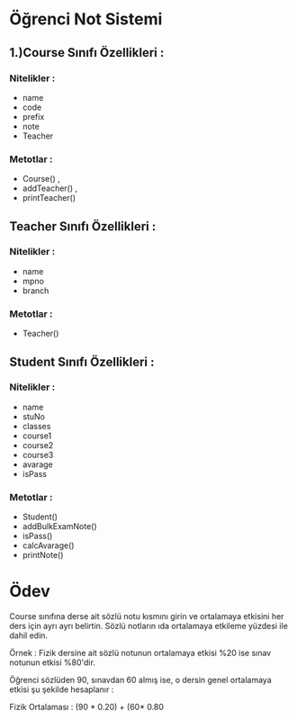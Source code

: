 # Öğrenci Not Sistemi

## 1.)Course Sınıfı Özellikleri :

### Nitelikler : 
* name
* code
* prefix
* note
* Teacher
### Metotlar : 
* Course() , 
* addTeacher() , 
* printTeacher()

## Teacher Sınıfı Özellikleri :

### Nitelikler : 
* name
* mpno
* branch
### Metotlar : 
* Teacher()

## Student Sınıfı Özellikleri :

### Nitelikler : 
* name
* stuNo
* classes
* course1
* course2
* course3
* avarage
* isPass
### Metotlar : 
* Student()
* addBulkExamNote() 
* isPass()
* calcAvarage()
* printNote()


# Ödev

Course sınıfına derse ait sözlü notu kısmını girin ve ortalamaya etkisini her ders için ayrı ayrı belirtin. Sözlü notların ıda ortalamaya etkileme yüzdesi ile dahil edin.

Örnek : Fizik dersine ait sözlü notunun ortalamaya etkisi %20 ise sınav notunun etkisi %80'dir.

Öğrenci sözlüden 90, sınavdan 60 almış ise, o dersin genel ortalamaya etkisi şu şekilde hesaplanır :

Fizik Ortalaması : (90 * 0.20) + (60* 0.80